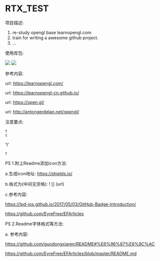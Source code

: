 # RTX_TEST

项目描述:

1. re-study opengl base learnopengl.com
2. train for writing a awesome github project.
3. ...

使用库包:


![](https://img.shields.io/badge/language-C%2B%2B-green.svg)
![](https://img.shields.io/badge/language-Opengl-redgreen.svg)


参考内容:

url: https://learnopengl.com/

url: https://learnopengl-cn.github.io/

url: https://open.gl/

url: http://antongerdelan.net/opengl/

注意要点:

    t
    t

't'

`t`


PS 1.附上Readme添加icon方法:

a.生成icon地址: https://shields.io/

b.格式为(中间无空格):   ! [] (url)

c.参考内容: 

https://lpd-ios.github.io/2017/05/03/GitHub-Badge-Introduction/

https://github.com/EyreFree/EFArticles

PS 2.Readme字体格式等方法:

a. 参考内容:

https://github.com/guodongxiaren/README#%E6%96%87%E6%9C%AC

https://github.com/EyreFree/EFArticles/blob/master/README.md
